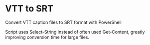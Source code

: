 # VTT to SRT
Convert VTT caption files to SRT format with PowerShell

Script uses Select-String instead of often used Get-Content, greatly improving conversion time for large files.
